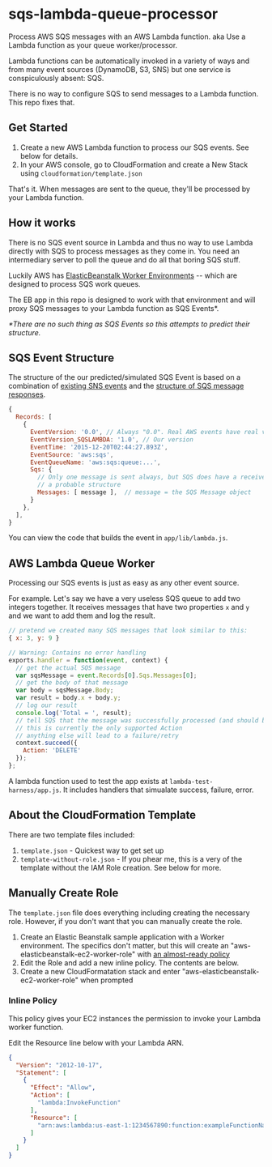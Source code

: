# sqs-lambda-queue-processor

Process AWS SQS messages with an AWS Lambda function.  aka Use a Lambda function as your queue worker/processor.

Lambda functions can be automatically invoked in a variety of ways and from many event sources (DynamoDB, S3, SNS) but one service is conspiculously absent: SQS.

There is no way to configure SQS to send messages to a Lambda function.  This repo fixes that.

## Get Started

1. Create a new AWS Lambda function to process our SQS events.  See below for details.
1. In your AWS console, go to CloudFormation and create a New Stack using `cloudformation/template.json`

That's it.  When messages are sent to the queue, they'll be processed by your Lambda function.

## How it works

There is no SQS event source in Lambda and thus no way to use Lambda directly with SQS to process messages as they come in.  You need an intermediary server to poll the queue and do all that boring SQS stuff. 

Luckily AWS has [ElasticBeanstalk Worker Environments](http://docs.aws.amazon.com/elasticbeanstalk/latest/dg/using-features-managing-env-tiers.html) -- which are designed to process SQS work queues.

The EB app in this repo is designed to work with that environment and will proxy SQS messages to your Lambda function as SQS Events*.

_*There are no such thing as SQS Events so this attempts to predict their structure._

## SQS Event Structure

The structure of the our predicted/simulated SQS Event is based on a combination of [existing SNS events](https://gist.github.com/yyolk/cd22e8a3faf7fd75997b) and the [structure of SQS message responses](http://docs.aws.amazon.com/cli/latest/reference/sqs/receive-message.html#examples).

```js
{
  Records: [
    {
      EventVersion: '0.0', // Always "0.0". Real AWS events have real version.
      EventVersion_SQSLAMBDA: '1.0', // Our version 
      EventTime: '2015-12-20T02:44:27.893Z',
      EventSource: 'aws:sqs',
      EventQueueName: 'aws:sqs:queue:...',
      Sqs: {
        // Only one message is sent always, but SQS does have a receive batch, so this seems to be
        // a probable structure
        Messages: [ message ],  // message = the SQS Message object
      }
    },
  ],
}
```

You can view the code that builds the event in `app/lib/lambda.js`.  

## AWS Lambda Queue Worker

Processing our SQS events is just as easy as any other event source.

For example.  Let's say we have a very useless SQS queue to add two integers together.  It receives messages that have two properties `x` and `y` and we want to add them and log the result.

```js
// pretend we created many SQS messages that look similar to this:
{ x: 3, y: 9 }
```

```js
// Warning: Contains no error handling
exports.handler = function(event, context) {
  // get the actual SQS message
  var sqsMessage = event.Records[0].Sqs.Messages[0];
  // get the body of that message
  var body = sqsMessage.Body;
  var result = body.x + body.y;
  // log our result
  console.log('Total = ', result);
  // tell SQS that the message was successfully processed (and should be deleted)
  // this is currently the only supported Action
  // anything else will lead to a failure/retry
  context.succeed({
    Action: 'DELETE'
  });
};
```

A lambda function used to test the app exists at `lambda-test-harness/app.js`.  It includes handlers that simualate success, failure, error.

## About the CloudFormation Template

There are two template files included:

1. `template.json` - Quickest way to get set up
1. `template-without-role.json` - If you phear me, this is a very of the template without the IAM Role creation.  See below for more.

## Manually Create Role

The `template.json` file does everything including creating the necessary role.  However, if you don't want that you can manually create the role.

1. Create an Elastic Beanstalk sample application with a Worker environment.  The specifics don't matter, but this will create an "aws-elasticbeanstalk-ec2-worker-role" with [an almost-ready policy](http://docs.aws.amazon.com/elasticbeanstalk/latest/dg/AWSHowTo.iam.roles.aeb.tiers.worker.html)
1. Edit the Role and add a new inline policy.  The contents are below.
1. Create a new CloudFormatation stack and enter "aws-elasticbeanstalk-ec2-worker-role" when prompted

### Inline Policy

This policy gives your EC2 instances the permission to invoke your Lambda worker function.

Edit the Resource line below with your Lambda ARN.

```json
{
  "Version": "2012-10-17",
  "Statement": [
    {
      "Effect": "Allow",
      "Action": [
        "lambda:InvokeFunction"
      ],
      "Resource": [
        "arn:aws:lambda:us-east-1:1234567890:function:exampleFunctionName"
      ]
    }
  ]
}
```
